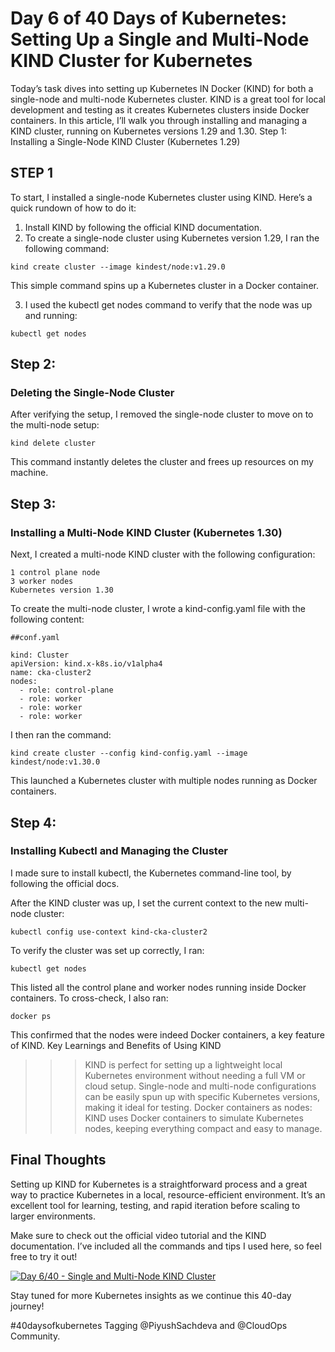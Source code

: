 # Day 6 of 40 Days of Kubernetes: Setting Up a Single and Multi-Node KIND Cluster for Kubernetes

Today’s task dives into setting up Kubernetes IN Docker (KIND) for both a single-node and multi-node Kubernetes cluster. KIND is a great tool for local development and testing as it creates Kubernetes clusters inside Docker containers. In this article, I’ll walk you through installing and managing a KIND cluster, running on Kubernetes versions 1.29 and 1.30.
Step 1: Installing a Single-Node KIND Cluster (Kubernetes 1.29)
## STEP 1
To start, I installed a single-node Kubernetes cluster using KIND. Here’s a quick rundown of how to do it:
1. Install KIND by following the official KIND documentation.
2. To create a single-node cluster using Kubernetes version 1.29, I ran the following command:
```
kind create cluster --image kindest/node:v1.29.0
```
This simple command spins up a Kubernetes cluster in a Docker container.

3. I used the kubectl get nodes command to verify that the node was up and running:
```
kubectl get nodes
```
## Step 2:
### Deleting the Single-Node Cluster

After verifying the setup, I removed the single-node cluster to move on to the multi-node setup:
```
kind delete cluster
```
This command instantly deletes the cluster and frees up resources on my machine.
## Step 3:
### Installing a Multi-Node KIND Cluster (Kubernetes 1.30)

Next, I created a multi-node KIND cluster with the following configuration:

    1 control plane node
    3 worker nodes
    Kubernetes version 1.30

To create the multi-node cluster, I wrote a kind-config.yaml file with the following content:
```
##conf.yaml

kind: Cluster
apiVersion: kind.x-k8s.io/v1alpha4
name: cka-cluster2
nodes:
  - role: control-plane
  - role: worker
  - role: worker
  - role: worker

```
I then ran the command:
```
kind create cluster --config kind-config.yaml --image kindest/node:v1.30.0
```
This launched a Kubernetes cluster with multiple nodes running as Docker containers.
## Step 4:
### Installing Kubectl and Managing the Cluster
I made sure to install kubectl, the Kubernetes command-line tool, by following the official docs.

After the KIND cluster was up, I set the current context to the new multi-node cluster:
```
kubectl config use-context kind-cka-cluster2
```
To verify the cluster was set up correctly, I ran:
```
kubectl get nodes
```
This listed all the control plane and worker nodes running inside Docker containers. To cross-check, I also ran:
```
docker ps
```
This confirmed that the nodes were indeed Docker containers, a key feature of KIND.
Key Learnings and Benefits of Using KIND

>>>KIND is perfect for setting up a lightweight local Kubernetes environment without needing a full VM or cloud setup.
Single-node and multi-node configurations can be easily spun up with specific Kubernetes versions, making it ideal for testing.
Docker containers as nodes: KIND uses Docker containers to simulate Kubernetes nodes, keeping everything compact and easy to manage.
>>>
## Final Thoughts

Setting up KIND for Kubernetes is a straightforward process and a great way to practice Kubernetes in a local, resource-efficient environment. It’s an excellent tool for learning, testing, and rapid iteration before scaling to larger environments.

Make sure to check out the official video tutorial and the KIND documentation. I’ve included all the commands and tips I used here, so feel free to try it out!

[![Day 6/40 - Single and Multi-Node KIND Cluster](https://img.youtube.com/vi/RORhczcOrWs/sddefault.jpg)](https://youtu.be/RORhczcOrWs)


Stay tuned for more Kubernetes insights as we continue this 40-day journey!

#40daysofkubernetes
Tagging @PiyushSachdeva and @CloudOps Community.